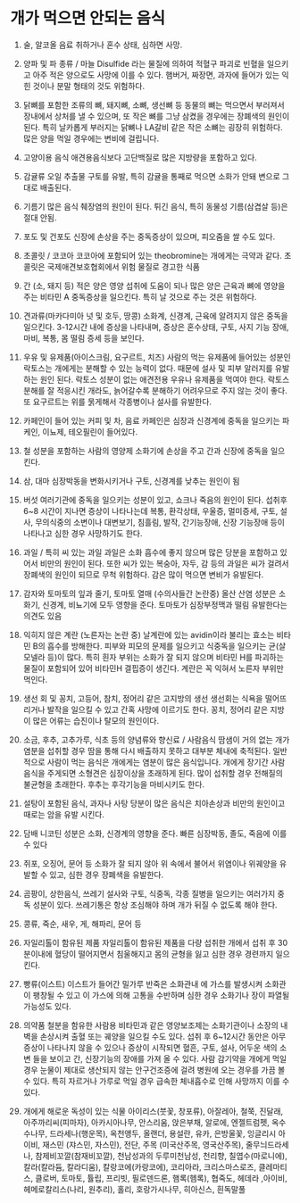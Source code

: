 # 개가 먹으면 안되는 음식

1. 술, 알코올 음료
취하거나 혼수 상태, 심하면 사망.

2. 양파 및 파 종류 / 마늘
Disulfide 라는 물질에 의하여 적혈구 파괴로 빈혈을 일으키고 아주 적은 양으로도 사망에 이를 수 있다. 햄버거, 짜장면, 과자에 들어가 있는 익힌 것이나 분말 형태의 것도 위험하다.

3. 닭뼈를 포함한 조류의 뼈, 돼지뼈, 소뼈, 생선뼈 등
동물의 뼈는 먹으면서 부러져서 장내에서 상처를 낼 수 있으며, 또 작은 뼈를 그냥 삼켰을 경우에는 장폐색의 원인이 된다. 특히 날카롭게 부러지는 닭뼈나 LA갈비 같은 작은 소뼈는 굉장히 위험하다. 많은 양을 먹일 경우에는 변비에 걸립니다.

4. 고양이용 음식
애견용음식보다 고단백질로 많은 지방량을 포함하고 있다.

5. 감귤류 오일 추출물
구토를 유발, 특히 감귤을 통째로 먹으면 소화가 안돼 변으로 그대로 배출된다.

6. 기름기 많은 음식
췌장염의 원인이 된다. 튀긴 음식, 특히 동물성 기름(삼겹살 등)은 절대 안됨.

7. 포도 및 건포도
신장에 손상을 주는 중독증상이 있으며, 피오줌을 쌀 수도 있다.

8. 초콜릿 / 코코아
코코아에 포함되어 있는 theobromine는 개에게는 극약과 같다. 초콜릿은 국제애견보호협회에서 위험 물질로 경고한 식품

9. 간 (소, 돼지 등)
적은 양은 영양 섭취에 도움이 되나 많은 양은 근육과 뼈에 영양을 주는 비타민 A 중독증상을 일으킨다. 특히 날 것으로 주는 것은 위험하다.
10. 견과류(마카다미아 넛 및 호두, 땅콩)
소화계, 신경계, 근육에 알려지지 않은 중독을 일으킨다. 3-12시간 내에 증상을 나타내며, 증상은 혼수상태, 구토, 사지 기능 장애, 마비, 복통, 몸 떨림 증세 등을 보인다.

11. 우유 및 유제품(아이스크림, 요구르트, 치즈)
사람의 먹는 유제품에 들어있는 성분인 락토스는 개에게는 분해할 수 있는 능력이 없다. 때문에 설사 및 피부 알러지를 유발하는 원인 된다. 락토스 성분이 없는 애견전용 우유나 유제품을 먹여야 한다. 락토스 분해를 잘 적응시킨 개라도, 늙어갈수록 분해하기 어려우므로 주지 않는 것이 좋다. 또 요구르트는 위를 묽게해서 각종병이나 설사를 유발한다.

12. 카페인이 들어 있는 커피 및 차, 음료
카페인은 심장과 신경계에 중독을 일으키는 파케인, 이뇨제, 테오필린이 들어있다.

13. 철 성분을 포함하는 사람의 영양제
소화기에 손상을 주고 간과 신장에 중독을 일으킨다.

14. 삼, 대마
심장박동을 변화시키거나 구토, 신경계를 낮추는 원인이 됨

15. 버섯
여러기관에 중독을 일으키는 성분이 있고, 쇼크나 죽음의 원인이 된다. 섭취후 6~8 시간이 지나면 증상이 나타나는데 복통, 환각상태, 우울증, 멀미증세, 구토, 설사, 무의식중의 소변이나 대변보기, 침흘림, 발작, 간기능장애, 신장 기능장애 등이 나타나고 심한 경우 사망하기도 한다.

16. 과일 / 특히 씨 있는 과일
과일은 소화 흡수에 좋지 않으며 많은 당분을 포함하고 있어서 비만의 원인이 된다. 또한 씨가 있는 복숭아, 자두, 감 등의 과일은 씨가 걸려서 장폐색의 원인이 되므로 무척 위험하다. 감은 많이 먹으면 변비가 유발된다.

17. 감자와 토마토의 잎과 줄기, 토마토 열매 (수의사들간 논란중)
올산 산염 성분은 소화기, 신경계, 비뇨기에 모두 영향을 준다. 토마토가 심장부정맥과 떨림 유발한다는 의견도 있음

18. 익히지 않은 계란 (노른자는 논란 중)
날계란에 있는 avidin이라 불리는 효소는 비타민 B의 흡수를 방해한다. 피부와 피모의 문제를 일으키고 식중독을 일으키는 균(살모넬라 등)이 많다. 특히 흰자 부위는 소화가 잘 되지 않으며 비타민 H를 파괴하는 물질이 포함되어 있어 비타민H 결핍증이 생긴다. 계란은 꼭 익혀서 노른자 부위만 먹인다.

19. 생선 회 및 꽁치, 고등어, 참치, 정어리 같은 고지방의 생선
생선회는 식욕을 떨어뜨리거나 발작을 일으킬 수 있고 간혹 사망에 이르기도 한다. 꽁치, 정어리 같은 지방이 많은 어류는 습진이나 탈모의 원인이다.

20. 소금, 후추, 고추가루, 식초 등의 양념류와 향신료 / 사람음식
땀샘이 거의 없는 개가 염분을 섭취할 경우 땀을 통해 다시 배출하지 못하고 대부분 체내에 축적된다. 일반적으로 사람이 먹는 음식은 개에게는 염분이 많은 음식입니다. 개에게 장기간 사람음식을 주게되면 소형견은 심장이상을 초래하게 된다. 많이 섭취할 경우 전해질의 불균형을 초래한다. 후추는 후각기능을 마비시키도 한다.

21. 설탕이 포함된 음식, 과자나 사탕
당분이 많은 음식은 치아손상과 비만의 원인이고 때로는 암을 유발 시킨다.

22. 담배
니코틴 성분은 소화, 신경계의 영향을 준다. 빠른 심장박동, 졸도, 죽음에 이를 수 있다

23. 쥐포, 오징어, 문어 등
소화가 잘 되지 않아 위 속에서 불어서 위염이나 위궤양을 유발할 수 있고, 심한 경우 장폐색을 유발한다.

24. 곰팡이, 상한음식, 쓰레기
설사와 구토, 식중독, 각종 질병을 일으키는 여러가지 중독 성분이 있다. 쓰레기통은 항상 조심해야 하며 개가 뒤질 수 없도록 해야 한다.

25. 콩류, 죽순, 새우, 게, 해파리, 문어 등

26. 자일리톨이 함유된 제품
자일리톨이 함유된 제품을 다량 섭취한 개에서 섭취 후 30분이내에 혈당이 떨어지면서 침울해지고 몸의 균형을 잃고 심한 경우 경련까지 일으킨다.

27. 빵류(이스트)
이스트가 들어간 밀가루 반죽은 소화관내 에 가스를 발생시켜 소화관이 팽창될 수 있고 이 가스에 의해 고통을 수반하며 심한 경우 소화기나 장이 파열될 가능성도 있다.

28. 의약품
철분을 함유한 사람용 비타민과 같은 영양보조제는 소화기관이나 소장의 내벽을 손상시켜 출혈 또는 궤양을 일으킬 수도 있다. 섭취 후 6~12시간 동안은 아무증상이 나타나지 않을 수 있으나 증상이 시작되면 혈흔, 구토, 설사, 어두운 색의 소변 들을 보이고 간, 신장기능의 장애를 가져 올 수 있다. 사람 감기약을 개에게 먹일 경우 눈물이 제대로 생산되지 않는 안구건조증에 걸려 병원에 오는 경우를 가끔 볼 수 있다. 특히 자르거나 가루로 먹일 경우 급속한 체내흡수로 인해 사망까지 이를 수 있다.

29. 개에게 해로운 독성이 있는 식물
아이리스(붓꽃, 창포류), 아잘레아, 철쭉, 진달래, 아주까리씨(피마자), 아카시아나무, 안스리움, 앉은부채, 알로에, 엔젤트럼펫, 옥수수나무, 드라세나(행운목), 옥천앵두, 올랜더, 용설란, 유카, 은방울꽃, 잉글리시 아이비, 재스민 (쟈스민, 자스민), 전단, 주목 (미국산주목, 영국산주목), 줄무늬드라세나, 참제비꼬깔(참재비꼬깔), 천남성과의 두루미천남성, 천리향, 칠엽수(마로니에), 칼라(칼라듐, 칼라디움), 칼랑코에(카랑코에), 코리아라, 크리스마스로즈, 클레마티스, 클로버, 토마토, 튤립, 프리빗, 필로덴드론, 햄록(헴록), 협죽도, 헤데라 ,아이비, 헤메로칼리스(나리, 원추리), 홀리, 호랑가시나무, 히아신스, 흰독말풀
